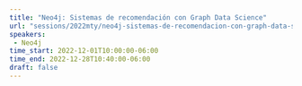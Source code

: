 ```yaml
---
title: "Neo4j: Sistemas de recomendación con Graph Data Science"
url: "sessions/2022mty/neo4j-sistemas-de-recomendacion-con-graph-data-science"
speakers:
 - Neo4j
time_start: 2022-12-01T10:00:00-06:00
time_end: 2022-12-28T10:40:00-06:00
draft: false
---
```



